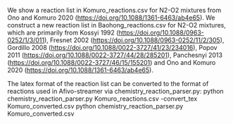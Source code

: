 We show a reaction list in Komuro_reactions.csv for N2-O2 mixtures from Ono and Komuro 2020 (https://doi.org/10.1088/1361-6463/ab4e65).
We construct a new reaction list in Baohong_reactions.csv for N2-O2 mixtures, which are primarily from Kossyi 1992 (https://doi.org/10.1088/0963-0252/1/3/011),  Fresnet 2002 (https://doi.org/10.1088/0963-0252/11/2/305), Gordillo 2008 (https://doi.org/10.1088/0022-3727/41/23/234016), Popov 2011 (https://doi.org/10.1088/0022-3727/44/28/285201), Panchesnyi 2013 (https://doi.org/10.1088/0022-3727/46/15/155201) and Ono and Komuro 2020 (https://doi.org/10.1088/1361-6463/ab4e65).

The latex format of the reaction list can be converted to the format of reactions used in Afivo-streamer via chemistry_reaction_parser.py:
python chemistry_reaction_parser.py Komuro_reactions.csv -convert_tex Komuro_converted.csv 
python chemistry_reaction_parser.py Komuro_converted.csv
